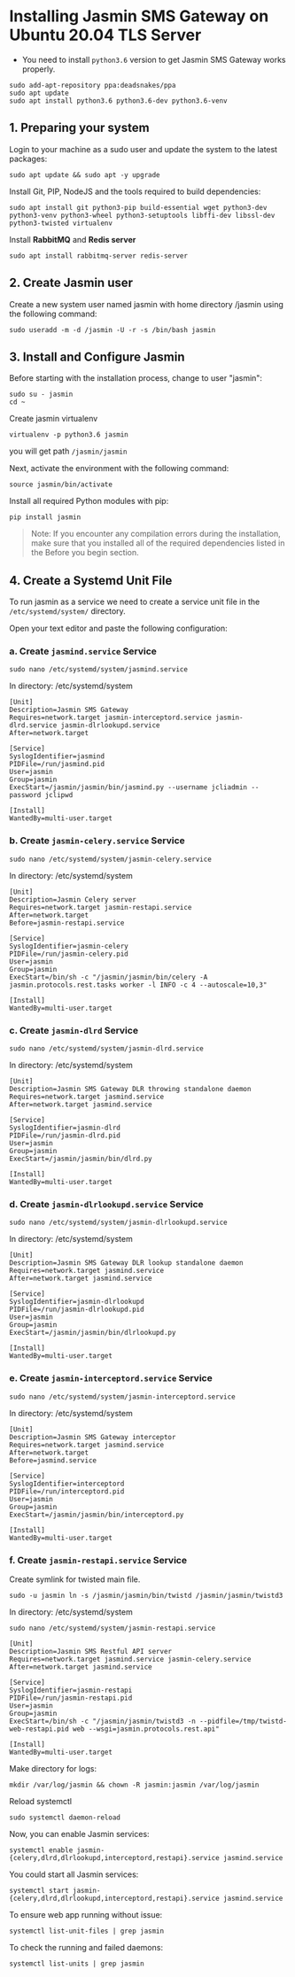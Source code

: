 # Installing Jasmin SMS Gateway on Ubuntu 20.04 TLS Server

- You need to install `python3.6` version to get Jasmin SMS Gateway works properly.

```shell
sudo add-apt-repository ppa:deadsnakes/ppa
sudo apt update
sudo apt install python3.6 python3.6-dev python3.6-venv
```

## 1. Preparing your system
Login to your machine as a sudo user and update the system to the latest packages:

```shell
sudo apt update && sudo apt -y upgrade
```

Install Git, PIP, NodeJS and the tools required to build dependencies:
```shell
sudo apt install git python3-pip build-essential wget python3-dev python3-venv python3-wheel python3-setuptools libffi-dev libssl-dev python3-twisted virtualenv
```

Install **RabbitMQ** and **Redis server**
```shell
sudo apt install rabbitmq-server redis-server
```

## 2. Create Jasmin user
Create a new system user named jasmin with home directory /jasmin using the following command:
```shell
sudo useradd -m -d /jasmin -U -r -s /bin/bash jasmin
```

## 3. Install and Configure Jasmin
Before starting with the installation process, change to user "jasmin":
```shell
sudo su - jasmin
cd ~
```
Create jasmin virtualenv
```shell
virtualenv -p python3.6 jasmin
```
you will get path `/jasmin/jasmin`

Next, activate the environment with the following command:
```shell
source jasmin/bin/activate
```
Install all required Python modules with pip:
```shell
pip install jasmin
```
> Note: If you encounter any compilation errors during the installation, make sure that you installed all of the required dependencies listed in the Before you begin section.


## 4. Create a Systemd Unit File
To run jasmin as a service we need to create a service unit file in the `/etc/systemd/system/` directory.

Open your text editor and paste the following configuration:

### a. Create `jasmind.service` Service

```shell
sudo nano /etc/systemd/system/jasmind.service
```
In directory: /etc/systemd/system
```editorconfig
[Unit]
Description=Jasmin SMS Gateway
Requires=network.target jasmin-interceptord.service jasmin-dlrd.service jasmin-dlrlookupd.service
After=network.target

[Service]
SyslogIdentifier=jasmind
PIDFile=/run/jasmind.pid
User=jasmin
Group=jasmin
ExecStart=/jasmin/jasmin/bin/jasmind.py --username jcliadmin --password jclipwd

[Install]
WantedBy=multi-user.target
```
### b. Create `jasmin-celery.service` Service

```shell
sudo nano /etc/systemd/system/jasmin-celery.service
```
In directory: /etc/systemd/system
```editorconfig
[Unit]
Description=Jasmin Celery server
Requires=network.target jasmin-restapi.service
After=network.target
Before=jasmin-restapi.service

[Service]
SyslogIdentifier=jasmin-celery
PIDFile=/run/jasmin-celery.pid
User=jasmin
Group=jasmin
ExecStart=/bin/sh -c "/jasmin/jasmin/bin/celery -A jasmin.protocols.rest.tasks worker -l INFO -c 4 --autoscale=10,3"

[Install]
WantedBy=multi-user.target
```

### c. Create `jasmin-dlrd` Service

```shell
sudo nano /etc/systemd/system/jasmin-dlrd.service
```
In directory: /etc/systemd/system
```editorconfig
[Unit]
Description=Jasmin SMS Gateway DLR throwing standalone daemon
Requires=network.target jasmind.service
After=network.target jasmind.service

[Service]
SyslogIdentifier=jasmin-dlrd
PIDFile=/run/jasmin-dlrd.pid
User=jasmin
Group=jasmin
ExecStart=/jasmin/jasmin/bin/dlrd.py

[Install]
WantedBy=multi-user.target
```

### d. Create `jasmin-dlrlookupd.service` Service

```shell
sudo nano /etc/systemd/system/jasmin-dlrlookupd.service
```
In directory: /etc/systemd/system
```editorconfig
[Unit]
Description=Jasmin SMS Gateway DLR lookup standalone daemon
Requires=network.target jasmind.service
After=network.target jasmind.service

[Service]
SyslogIdentifier=jasmin-dlrlookupd
PIDFile=/run/jasmin-dlrlookupd.pid
User=jasmin
Group=jasmin
ExecStart=/jasmin/jasmin/bin/dlrlookupd.py

[Install]
WantedBy=multi-user.target
```

### e. Create `jasmin-interceptord.service` Service

```shell
sudo nano /etc/systemd/system/jasmin-interceptord.service
```
In directory: /etc/systemd/system
```editorconfig
[Unit]
Description=Jasmin SMS Gateway interceptor
Requires=network.target jasmind.service
After=network.target
Before=jasmind.service

[Service]
SyslogIdentifier=interceptord
PIDFile=/run/interceptord.pid
User=jasmin
Group=jasmin
ExecStart=/jasmin/jasmin/bin/interceptord.py

[Install]
WantedBy=multi-user.target
```

### f. Create `jasmin-restapi.service` Service

Create symlink for twisted main file.
```shell
sudo -u jasmin ln -s /jasmin/jasmin/bin/twistd /jasmin/jasmin/twistd3
```
In directory: /etc/systemd/system
```shell
sudo nano /etc/systemd/system/jasmin-restapi.service
```

```editorconfig
[Unit]
Description=Jasmin SMS Restful API server
Requires=network.target jasmind.service jasmin-celery.service
After=network.target jasmind.service

[Service]
SyslogIdentifier=jasmin-restapi
PIDFile=/run/jasmin-restapi.pid
User=jasmin
Group=jasmin
ExecStart=/bin/sh -c "/jasmin/jasmin/twistd3 -n --pidfile=/tmp/twistd-web-restapi.pid web --wsgi=jasmin.protocols.rest.api"

[Install]
WantedBy=multi-user.target
```

Make directory for logs:

```shell
mkdir /var/log/jasmin && chown -R jasmin:jasmin /var/log/jasmin
```

Reload systemctl

```shell
sudo systemctl daemon-reload
```

Now, you can enable Jasmin services:

```shell
systemctl enable jasmin-{celery,dlrd,dlrlookupd,interceptord,restapi}.service jasmind.service
```

You could start all Jasmin services:

```shell
systemctl start jasmin-{celery,dlrd,dlrlookupd,interceptord,restapi}.service jasmind.service
```

To ensure web app running without issue:

```shell
systemctl list-unit-files | grep jasmin
```

To check the running and failed daemons:

```shell
systemctl list-units | grep jasmin
```
